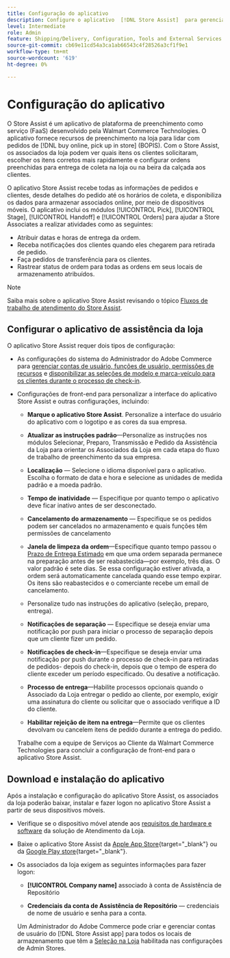 ```yaml
---
title: Configuração do aplicativo
description: Configure o aplicativo  [!DNL Store Assist]  para gerenciar fluxos de trabalho e processos completos de atendimento de lojas para compras online, retirada em pedidos de lojas.
level: Intermediate
role: Admin
feature: Shipping/Delivery, Configuration, Tools and External Services
source-git-commit: cb69e11cd54a3ca1ab66543c4f28526a3cf1f9e1
workflow-type: tm+mt
source-wordcount: '619'
ht-degree: 0%

---
```


# Configuração do aplicativo

O Store Assist é um aplicativo de plataforma de preenchimento como serviço (FaaS) desenvolvido pela Walmart Commerce Technologies. O aplicativo fornece recursos de preenchimento na loja para lidar com pedidos de [!DNL buy online, pick up in store] (BOPIS). Com o Store Assist, os associados da loja podem ver quais itens os clientes solicitaram, escolher os itens corretos mais rapidamente e configurar ordens preenchidas para entrega de coleta na loja ou na beira da calçada aos clientes.

O aplicativo Store Assist recebe todas as informações de pedidos e clientes, desde detalhes do pedido até os horários de coleta, e disponibiliza os dados para armazenar associados online, por meio de dispositivos móveis. O aplicativo inclui os módulos [!UICONTROL Pick], [!UICONTROL Stage], [!UICONTROL Handoff] e [!UICONTROL Orders] para ajudar a Store Associates a realizar atividades como as seguintes:

- Atribuir datas e horas de entrega da ordem.
- Receba notificações dos clientes quando eles chegarem para retirada de pedido.
- Faça pedidos de transferência para os clientes.
- Rastrear status de ordem para todas as ordens em seus locais de armazenamento atribuídos.

>[!NOTE]
>
>Saiba mais sobre o aplicativo Store Assist revisando o tópico [Fluxos de trabalho de atendimento do Store Assist](store-assist-modules.md).

## Configurar o aplicativo de assistência da loja

O aplicativo Store Assist requer dois tipos de configuração:

- As configurações do sistema do Administrador do Adobe Commerce para [gerenciar contas de usuário, funções de usuário, permissões de recursos](user-setup.md) e [disponibilizar as seleções de modelo e marca-veículo para os clientes durante o processo de check-in](check-in-experience-setup.md).

- Configurações de front-end para personalizar a interface do aplicativo Store Assist e outras configurações, incluindo:

   - **Marque o aplicativo Store Assist**. Personalize a interface do usuário do aplicativo com o logotipo e as cores da sua empresa.

   - **Atualizar as instruções padrão**—Personalize as instruções nos módulos Selecionar, Preparo, Transmissão e Pedido da Assistência da Loja para orientar os Associados da Loja em cada etapa do fluxo de trabalho de preenchimento da sua empresa.

   - **Localização** — Selecione o idioma disponível para o aplicativo. Escolha o formato de data e hora e selecione as unidades de medida padrão e a moeda padrão.

   - **Tempo de inatividade** — Especifique por quanto tempo o aplicativo deve ficar inativo antes de ser desconectado.

   - **Cancelamento do armazenamento** — Especifique se os pedidos podem ser cancelados no armazenamento e quais funções têm permissões de cancelamento

   - **Janela de limpeza da ordem**—Especifique quanto tempo passou o [Prazo de Entrega Estimado](enable-general.md#delivery-method-title-configuration) em que uma ordem separada permanece na preparação antes de ser reabastecida—por exemplo, três dias. O valor padrão é sete dias. Se essa configuração estiver ativada, a ordem será automaticamente cancelada quando esse tempo expirar. Os itens são reabastecidos e o comerciante recebe um email de cancelamento.

   - Personalize tudo nas instruções do aplicativo (seleção, preparo, entrega).

   - **Notificações de separação** — Especifique se deseja enviar uma notificação por push para iniciar o processo de separação depois que um cliente fizer um pedido.

   - **Notificações de check-in**—Especifique se deseja enviar uma notificação por push durante o processo de check-in para retiradas de pedidos- depois do check-in, depois que o tempo de espera do cliente exceder um período especificado. Ou desative a notificação.

   - **Processo de entrega**—Habilite processos opcionais quando o Associado da Loja entregar o pedido ao cliente, por exemplo, exigir uma assinatura do cliente ou solicitar que o associado verifique a ID do cliente.

   - **Habilitar rejeição de item na entrega**—Permite que os clientes devolvam ou cancelem itens de pedido durante a entrega do pedido.

  Trabalhe com a equipe de Serviços ao Cliente da Walmart Commerce Technologies para concluir a configuração de front-end para o aplicativo Store Assist.

## Download e instalação do aplicativo

Após a instalação e configuração do aplicativo Store Assist, os associados da loja poderão baixar, instalar e fazer logon no aplicativo Store Assist a partir de seus dispositivos móveis.

- Verifique se o dispositivo móvel atende aos [requisitos de hardware e software](solution-requirements.md#store-assist-app-requirements) da solução de Atendimento da Loja.

- Baixe o aplicativo Store Assist da [Apple App Store](https://apps.apple.com/us/app/store-assist-by-walmart/id1609281539){target="_blank"} ou da [Google Play store](https://play.google.com/store/apps/details?id=com.walmart.faas.storeassist){target="_blank"}.

- Os associados da loja exigem as seguintes informações para fazer logon:

   - **[!UICONTROL Company name]** associado à conta de Assistência de Repositório

   - **Credenciais da conta de Assistência de Repositório** — credenciais de nome de usuário e senha para a conta.

  Um Administrador do Adobe Commerce pode criar e gerenciar contas de usuário do [!DNL Store Assist app] para todos os locais de armazenamento que têm a [Seleção na Loja](merchant-store-configuration.md#pickup-location-configuration) habilitada nas configurações de Admin Stores.

